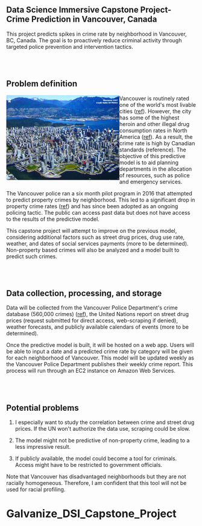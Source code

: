 
## Data Science Immersive Capstone Project- Crime Prediction in Vancouver, Canada
This project predicts spikes in crime rate by neighborhood in Vancouver, BC, Canada. The goal is to proactively reduce criminal activity through targeted police prevention and intervention tactics.



<br>
<br>


## Problem definition
<img align="left" src="resources/4279439952_76eae82b20_o.png" width="300"> Vancouver is routinely rated one of the world's most livable cities ([ref](https://biv.com/article/2017/08/vancouver-third-most-livable-city-world-economist)). However, the city has some of the highest heroin and other illegal drug consumption rates in North America ([ref](https://en.wikipedia.org/wiki/Downtown_Eastside)). As a result, the crime rate is high by Canadian standards (reference). The objective of this predictive model is to aid planning departments in the allocation of resources, such as police and emergency services.

The Vancouver police ran a six month pilot program in 2016 that attempted to predict property crimes by neighborhood. This led to a significant drop in property crime rates  ([ref](http://mediareleases.vpd.ca/2017/07/21/vancouver-police-adopt-new-technology-to-predict-property-crime/)) and has since been adopted as an ongoing policing tactic. The public can access past data but does not have access to the results of the predictive model.

This capstone project will attempt to improve on the previous model, considering additional factors such as street drug prices, drug use rate, weather, and dates of social services payments (more to be determined). Non-property based crimes will also be analyzed and a model built to predict such crimes.

<br>
<br>




## Data collection, processing, and storage

Data will be collected from the Vancouver Police Department's crime database (560,000 crimes)
([ref](http://data.vancouver.ca/datacatalogue/crime-data.htm)), the United Nations report on street drug prices (request submitted for direct access, web-scraping if denied), weather forecasts, and publicly available calendars of events (more to be determined).

Once the predictive model is built, it will be hosted on a web app. Users will be able to input a date and a predicted crime rate by category will be given for each neighborhood of Vancouver. This model will be updated weekly as the Vancouver Police Department publishes their weekly crime report. This process will run through an EC2 instance on Amazon Web Services.

<br>
<br>

## Potential problems

1) I especially want to study the correlation between crime and street drug prices. If the UN won't authorize the data use, scraping could be slow.

2) The model might not be predictive of non-property crime, leading to a less impressive result.

3) If publicly available, the model could become a tool for criminals. Access might have to be restricted to government officials.

Note that Vancouver has disadvantaged neighborhoods but they are not racially homogeneous. Therefore, I am confident that this tool will not be used for racial profiling.
# Galvanize_DSI_Capstone_Project
